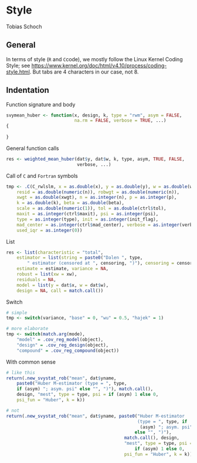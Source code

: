 # Style

Tobias Schoch

## General

In terms of style (`R` and `C`code), we mostly follow the Linux Kernel Coding Style; see https://www.kernel.org/doc/html/v4.10/process/coding-style.html. But tabs are 4 characters in our case, not 8.



## Indentation

Function signature and body

```R
svymean_huber <- function(x, design, k, type = "rwm", asym = FALSE,
                          na.rm = FALSE, verbose = TRUE, ...)
{
    
}
```

General function calls

```R
res <- weighted_mean_huber(dat$y, dat$w, k, type, asym, TRUE, FALSE,
                           verbose, ...)
```

Call of `C` and `Fortran` symbols

```R
tmp <- .C(C_rwlslm, x = as.double(x), y = as.double(y), w = as.double(w),
    resid = as.double(numeric(n)), robwgt = as.double(numeric(n)),
    xwgt = as.double(xwgt), n = as.integer(n), p = as.integer(p),
    k = as.double(k), beta = as.double(beta),
    scale = as.double(numeric(1)), tol = as.double(ctrl$tol),
    maxit = as.integer(ctrl$maxit), psi = as.integer(psi),
    type = as.integer(type), init = as.integer(init_flag),
    mad_center = as.integer(ctrl$mad_center), verbose = as.integer(verbose),
    used_iqr = as.integer(0))
```

List

```R
res <- list(characteristic = "total",
	estimator = list(string = paste0("Dalen ", type,
		" estimator (censored at ", censoring, ")"), censoring = censoring),
    estimate = estimate, variance = NA,
    robust = list(xw = xw),
    residuals = NA,
    model = list(y = dat$x, w = dat$w),
    design = NA, call = match.call())
```

Switch

```R
# simple
tmp <- switch(variance, "base" = 0, "wu" = 0.5, "hajek" = 1)

# more elaborate
tmp <- switch(match.arg(mode),
    "model" = .cov_reg_model(object),
    "design" = .cov_reg_design(object),
    "compound" = .cov_reg_compound(object))
```

With common sense

```R
# like this
return(.new_svystat_rob("mean", dat$yname,
    paste0("Huber M-estimator (type = ", type,
    if (asym) "; asym. psi" else "", ")"), match.call(),
    design, "mest", type = type, psi = if (asym) 1 else 0,
    psi_fun = "Huber", k = k))

# not
return(.new_svystat_rob("mean", dat$yname, paste0("Huber M-estimator
                                                  (type = ", type, if
                                                   (asym) "; asym. psi"
                                                 else "", ")"),
                                             match.call(), design,
                                             "mest", type = type, psi =
                                                 if (asym) 1 else 0,
                                             psi_fun = "Huber", k = k))
```

